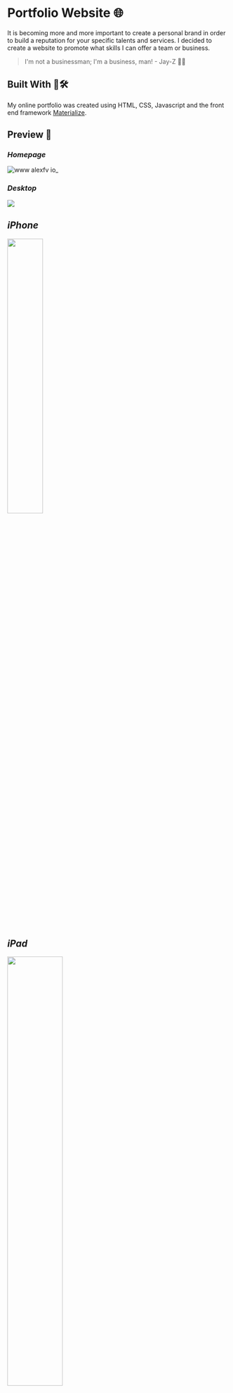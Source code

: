 # Portfolio Website :globe_with_meridians:

It is becoming more and more important to create a personal brand in order to build a reputation for your specific talents and services. I decided to create a website to promote what skills I can offer a team or business.

> I'm not a businessman; I'm a business, man! - Jay-Z 🧐👔

## Built With 🎨🛠️

My online portfolio was created using HTML, CSS, Javascript and the front end framework [Materialize](http://materializecss.com/).

## Preview 👀

### *Homepage*
![www alexfv io_](https://user-images.githubusercontent.com/23161228/38596241-617ec15a-3d1e-11e8-84ec-fae5a6f77bf7.png)

### *Desktop*
<img src="https://user-images.githubusercontent.com/23161228/38764045-cbde6614-3f75-11e8-8147-9bc4cf065cc4.png">

## *iPhone*
<img src="https://user-images.githubusercontent.com/23161228/38764091-707da9aa-3f76-11e8-99d9-3227f80dfd03.png" width="40%" height="40%">

## *iPad*
<img src="https://user-images.githubusercontent.com/23161228/38764072-1d48b018-3f76-11e8-9276-c0c58180e654.png" width="50%" height="50%">
